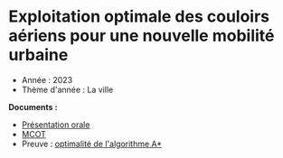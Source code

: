 # Exploitation optimale des couloirs aériens pour une nouvelle mobilité urbaine

- Année : 2023
- Thème d'année : La ville

**Documents :**
- [Présentation orale]()
- [MCOT](https://github.com/QGarot/tipe-la-ville/blob/master/files/MCOT_40657_29717.pdf)
- Preuve : [optimalité de l'algorithme A*](https://github.com/QGarot/tipe-la-ville/blob/master/files/optimality_proof.md)

